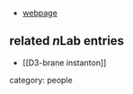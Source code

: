 

* [webpage](http://arxiv.org/abs/1207.1109)

## related $n$Lab entries

* [[D3-brane instanton]]

category: people